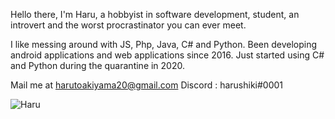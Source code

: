 Hello there, I'm Haru, a hobbyist in software development, student, an introvert and the worst procrastinator you can ever meet.

I like messing around with JS, Php, Java, C# and Python. Been developing android applications and web applications since 2016. Just started using C# and Python during the quarantine in 2020.

Mail me at harutoakiyama20@gmail.com
Discord : harushiki#0001

![Haru](https://github-readme-stats.vercel.app/api?username=harushiki&count_private=true&hide=contribs,prs)

